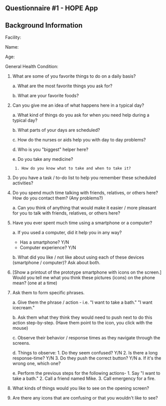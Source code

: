 ## Questionnaire #1 - HOPE App

## Background Information

Facility:

Name:

Age:

General Health Condition:


1. What are some of you favorite things to do on a daily basis?


	a. What are the most favorite things you ask for?


	b. What are your favorite foods?


2. Can you give me an idea of what happens here in a typical day?


	a. What kind of things do you ask for when you need help during a typical day?


	b. What parts of your days are scheduled?
	
	
	c. How do the nurses or aids help you with day to day problems?


	d. Who is you "biggest" helper here?


	e. Do you take any medicine? 
	
	
		1. How do you know what to take and when to take it?


3. Do you have a task / to-do list to help you remember these scheduled activities?


4. Do you spend much time talking with friends, relatives, or others here? How do you 
contact them? (Any problems?)


	a. Can you think of anything that would make it easier / more pleasant for you 
	to talk with friends, relatives, or others here?


4. Have you ever spent much time using a smartphone or a computer?


	a. If you used a computer, did it help you in any way?


	* Has a smartphone?	Y/N
	* Computer experience?	Y/N


	b. What did you like / not like about using each of these 
	devices (smartphone / computer)? Ask about both.


5. [Show a printout of the prototype smartphone with icons on the screen.]
Would you tell me what you think these pictures (icons) on the phone mean?
(one at a time)


6. Ask them to form specific phrases.


	a. Give them the phrase / action - i.e. "I want to take a bath."
	"I want icecream."


	b. Ask them what they think they would need to push next to do this action 
	step-by-step. (Have them point to the icon, you click with the mouse)


	c. Observe their behavior / response times as they navigate through the screens.


	d. Things to observe:
		1. Do they seem confused?		Y/N
		2. Is there a long response-time?	Y/N
		3. Do they push the correct button? 	Y/N
			a. If it's the wrong one, which one?

	e. Perform the previous steps for the following actions-
		1. Say "I want to take a bath."
		2. Call a friend named Mike.
		3. Call emergency for a fire.


7. What kinds of things would you like to see on the opening screen?


8. Are there any icons that are confusing or that you wouldn't like to see?   
